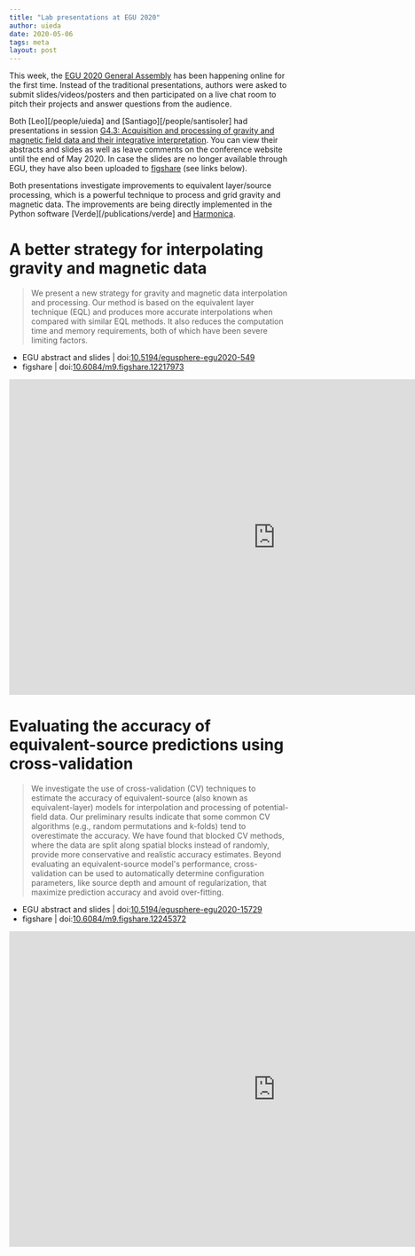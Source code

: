 ```yaml
---
title: "Lab presentations at EGU 2020"
author: uieda
date: 2020-05-06
tags: meta
layout: post
---
```


This week, the [EGU 2020 General Assembly](https://www.egu2020.eu/) has been
happening online for the first time. Instead of the traditional presentations,
authors were asked to submit slides/videos/posters and then participated on a
live chat room to pitch their projects and answer questions from the audience.

Both [Leo][/people/uieda] and [Santiago][/people/santisoler] had presentations
in session [G4.3: Acquisition and processing of gravity and magnetic field data
and their integrative
interpretation](https://meetingorganizer.copernicus.org/EGU2020/displays/35332).
You can view their abstracts and slides as well as leave comments on the
conference website until the end of May 2020.
In case the slides are no longer available through EGU, they have also been
uploaded to [figshare](https://figshare.com/) (see links below).

Both presentations investigate improvements to equivalent layer/source
processing, which is a powerful technique to process and grid gravity and
magnetic data. The improvements are being directly implemented in the Python
software [Verde][/publications/verde] and
[Harmonica](https://www.fatiando.org/harmonica).


# A better strategy for interpolating gravity and magnetic data

> We present a new strategy for gravity and magnetic data interpolation and
> processing. Our method is based on the equivalent layer technique (EQL) and
> produces more accurate interpolations when compared with similar EQL methods.
> It also reduces the computation time and memory requirements, both of which
> have been severe limiting factors.

* EGU abstract and slides | doi:[10.5194/egusphere-egu2020-549](https://doi.org/10.5194/egusphere-egu2020-549)
* figshare | doi:[10.6084/m9.figshare.12217973](https://doi.org/10.6084/m9.figshare.12217973)

<div class="embed-responsive embed-responsive-16by9">
<iframe src="https://widgets.figshare.com/articles/12217973/embed?show_title=0" width="960" height="569" allowfullscreen="true" frameborder="0"></iframe>
</div>


# Evaluating the accuracy of equivalent-source predictions using cross-validation

> We investigate the use of cross-validation (CV) techniques to estimate the
> accuracy of equivalent-source (also known as equivalent-layer) models for
> interpolation and processing of potential-field data. Our preliminary results
> indicate that some common CV algorithms (e.g., random permutations and
> k-folds) tend to overestimate the accuracy. We have found that blocked CV
> methods, where the data are split along spatial blocks instead of randomly,
> provide more conservative and realistic accuracy estimates. Beyond evaluating
> an equivalent-source model's performance, cross-validation can be used to
> automatically determine configuration parameters, like source depth and
> amount of regularization, that maximize prediction accuracy and avoid
> over-fitting.

* EGU abstract and slides | doi:[10.5194/egusphere-egu2020-15729](https://doi.org/10.5194/egusphere-egu2020-15729)
* figshare | doi:[10.6084/m9.figshare.12245372](https://doi.org/10.6084/m9.figshare.12245372)

<div class="embed-responsive embed-responsive-16by9">
<iframe src="https://widgets.figshare.com/articles/12245372/embed?show_title=0" width="960" height="569" allowfullscreen="true" frameborder="0"></iframe>
</div>
